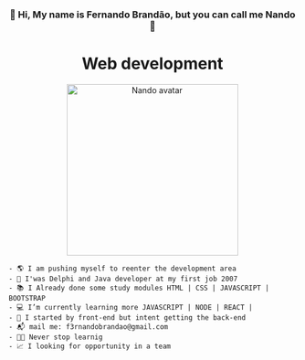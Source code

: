 <div align="center">
   <h3> 👋 Hi, My name is Fernando Brandão, but you can call me Nando 🤝 </h3> 
  <h1> Web development</h1>
   <img align="start" alt="Nando avatar" height="300" width="300" src="https://i.imgur.com/lNbxkZE.png">
  </div>
   <div align="start">
   
    - 🌎 I am pushing myself to reenter the development area 
    - 📜 I'was Delphi and Java developer at my first job 2007
    - 📚 I Already done some study modules HTML | CSS | JAVASCRIPT | BOOTSTRAP 
    - 💻 I’m currently learning more JAVASCRIPT | NODE | REACT | 
    - 🚀 I started by front-end but intent getting the back-end
    - 📬 mail me: f3rnandobrandao@gmail.com
    - 🧑‍💻 Never stop learnig
    - 📈 I looking for opportunity in a team
    
  </div>
</div>
